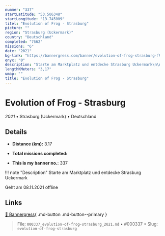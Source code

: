 ```yaml
---
nummer: "337"
startLatitude: "53.506348"
startLongitude: "13.745009"
titel: "Evolution of Frog - Strasburg"
picture: ""
region: "Strasburg (Uckermark)"
country: "Deutschland"
completed: "7662"
missions: "6"
date: "2021"
bg-link: "https://bannergress.com/banner/evolution-of-frog-strasburg-f93f"
onyx: "0"
description: "Starte am Marktplatz und entdecke Strasburg Uckermark\n\nGeht am 08.11.2021 offline"
lengthKMeters: "3,17"
umap: ""
title: "Evolution of Frog - Strasburg"
---
```

# Evolution of Frog - Strasburg

*2021* • Strasburg (Uckermark) • Deutschland



## Details
- **Distance (km):** 3.17

- **Total missions completed:** 
- **This is my banner no.:** 337


!!! note "Description"
    Starte am Marktplatz und entdecke Strasburg Uckermark

Geht am 08.11.2021 offline



## Links
[🔗 Bannergress](https://bannergress.com/banner/evolution-of-frog-strasburg-f93f){ .md-button .md-button--primary }



> File: `000337_evolution-of-frog-strasburg_2021.md` • #000337 • Slug: `evolution-of-frog-strasburg`
